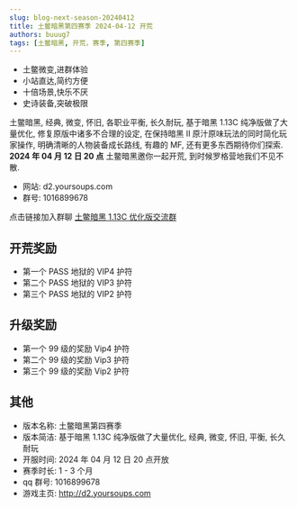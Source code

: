 ```yaml
---
slug: blog-next-season-20240412
title: 土鳖暗黑第四赛季 2024-04-12 开荒
authors: buuug7
tags: [土鳖暗黑, 开荒，赛季, 第四赛季]
---
```


- 土鳖微变,进群体验
- 小站直达,简约方便
- 十倍场景,快乐不厌
- 史诗装备,突破极限

土鳖暗黑, 经典, 微变, 怀旧, 各职业平衡, 长久耐玩, 基于暗黑 1.13C 纯净版做了大量优化, 修复原版中诸多不合理的设定, 在保持暗黑 II 原汁原味玩法的同时简化玩家操作, 明确清晰的人物装备成长路线, 有趣的 MF, 还有更多东西期待你们探索. **2024 年 04 月 12 日 20 点** 土鳖暗黑邀你一起开荒, 到时候罗格营地我们不见不散.

- 网站: d2.yoursoups.com
- 群号: 1016899678

点击链接加入群聊 [土鳖暗黑 1.13C 优化版交流群](http://qm.qq.com/cgi-bin/qm/qr?_wv=1027&k=HP7dQ70YSL68fqFuWh3O7wwsR2pdPKTG&authKey=xGD25yNcClpTeoFl8ZP1ZRpeCl%2Bhfq5eHcXBOY0T%2BSxRm0jLubwbdTPKj2mLN7eu&noverify=0&group_code=1016899678)

## 开荒奖励

- 第一个 PASS 地狱的 VIP4 护符
- 第二个 PASS 地狱的 VIP3 护符
- 第三个 PASS 地狱的 VIP2 护符

## 升级奖励

- 第一个 99 级的奖励 Vip4 护符
- 第二个 99 级的奖励 Vip3 护符
- 第三个 99 级的奖励 Vip2 护符

## 其他

- 版本名称: 土鳖暗黑第四赛季
- 版本简洁: 基于暗黑 1.13C 纯净版做了大量优化, 经典, 微变, 怀旧, 平衡, 长久耐玩
- 开服时间: 2024 年 04 月 12 日 20 点开放
- 赛季时长: 1 - 3 个月
- qq 群号: 1016899678
- 游戏主页: http://d2.yoursoups.com
